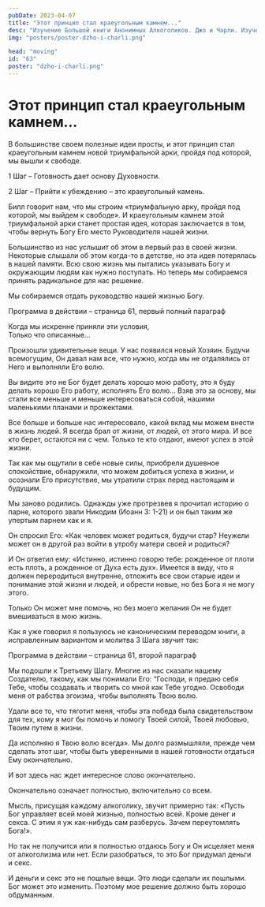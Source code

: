 ```yaml
---
pubDate: 2023-04-07
title: "Этот принцип стал краеугольным камнем..."
desc: "Изучение Большой книги Анонимных Алкоголиков. Джо и Чарли. Изучение БК. (062)"
img: "posters/poster-dzho-i-charli.png"

head: "moving"
id: "63"
poster: "dzho-i-charli.png"
---
```


# Этот принцип стал краеугольным камнем...

В большинстве своем полезные идеи просты, и этот принцип стал краеугольным камнем новой триумфальной арки, пройдя под которой, мы вышли к свободе.

1 Шаг – Готовность дает основу Духовности.

2 Шаг – Прийти к убеждению – это краеугольный камень.

Билл говорит нам, что мы строим «триумфальную арку, пройдя под которой, мы выйдем к свободе». И краеугольным камнем этой триумфальной арки станет простая идея, которая заключается в том, чтобы вернуть Богу Его место Руководителя нашей жизни.

Большинство из нас услышит об этом в первый раз в своей жизни. Некоторые слышали об этом когда-то в детстве, но эта идея потерялась в нашей памяти. Всю свою жизнь мы пытались указывать Богу и окружающим людям как нужно поступать. Но теперь мы собираемся принять радикальное для нас решение.

Мы собираемся отдать руководство нашей жизнью Богу.

Программа в действии – страница 61, первый полный параграф

Когда мы искренне приняли эти условия, <br>
Только что описанные…

Произошли удивительные вещи. У нас появился новый Хозяин. Будучи всемогущим, Он давал нам все, что нужно, когда мы не отдалялись от Него и выполняли Его волю.

Вы видите это не Бог будет делать хорошо мою работу, это я буду делать хорошо Его работу, исполнять Его волю…
Взяв это за основу, мы стали все меньше и меньше интересоваться собой, нашими маленькими планами и прожектами.

Все больше и больше нас интересовало, какой вклад мы можем внести в жизнь людей.
Я всегда брал от жизни, от людей, от этого мира. И все кто берет, остаются ни с чем. Только те кто отдают, имеют успех в этой жизни.

Так как мы ощутили в себе новые силы, приобрели душевное спокойствие, обнаружили, что можем добиться успеха в жизни, и осознали Его присутствие, мы утратили страх перед настоящим и будущим.

Мы заново родились.
Однажды уже протрезвев я прочитал историю о парне, которого звали Никодим (Иоанн 3: 1-21) и он был таким же упертым парнем как и я.

Он спросил Его: «Как человек может родиться, будучи стар? Неужели может он в другой раз войти в утробу матери своей и родиться?

И Он ответил ему: «Истинно, истинно говорю тебе: рожденное от плоти есть плоть, а рожденное от Духа есть дух».
Имеется в виду, что я должен переродиться внутренне, отложить все свои старые идеи и понимание этой жизни и людей, и обрести новые, но без Бога я не могу этого.

Только Он может мне помочь, но без моего желания Он не будет вмешиваться в мою жизнь.

Как я уже говорил я пользуюсь не каноническим переводом книги, а исправленным вариантом и молитва 3 Шага звучит так:

Программа в действии – страница 61, второй параграф

Мы подошли к Третьему Шагу. Многие из нас сказали нашему Создателю, такому, как мы понимали Его: “Господи, я предаю себя Тебе, чтобы создавать и творить со мной как Тебе угодно. Освободи меня от рабства эгоизма, чтобы выполнять Твою волю.

Удали все то, что тяготит меня, чтобы эта победа была свидетельством для тех, кому я мог бы помочь и помогу Твоей силой, Твоей любовью, Твоим путем в жизни.

Да исполняю я Твою волю всегда». Мы долго размышляли, прежде чем сделать этот шаг, чтобы быть уверенными в нашей готовности отдаться Ему окончательно.

И вот здесь нас ждет интересное слово окончательно.

Окончательно означает полностью, включительно со всем.

Мысль, присущая каждому алкоголику, звучит примерно так: «Пусть Бог управляет всей моей жизнью, полностью всей. Кроме денег и секса. С этим я уж как-нибудь сам разберусь. Зачем переутомлять Бога!».

Но так не получится или я полностью отдаюсь Богу и Он исцеляет меня от алкоголизма или нет. Если разобраться, то это Бог придумал деньги и секс.

И деньги и секс это не пошлые вещи. Это люди сделали их пошлыми. Бог может это изменить. Поэтому мое решение должно быть хорошо обдуманным.
